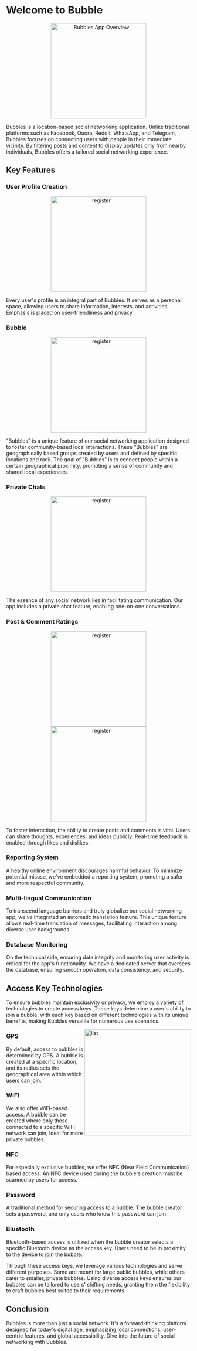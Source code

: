 <!DOCTYPE html>
<html lang="en">
<head>
    <meta charset="UTF-8">
    <meta name="viewport" content="width=device-width, initial-scale=1.0">
    
</head>
<body>

<h1>Welcome to Bubble</h1>
<p align="center">
  <img src="bubbles_app/Image app/sign in .jpg" alt="Bubbles App Overview"  width="260px">
</p>

<p>Bubbles is a location-based social networking application. Unlike traditional platforms such as Facebook, Quora, Reddit, WhatsApp, and Telegram, Bubbles focuses on connecting users with people in their immediate vicinity. By filtering posts and content to display updates only from nearby individuals, Bubbles offers a tailored social networking experience.</p>

<h2>Key Features</h2>

<h3>User Profile Creation</h3>
<p align="center">
  <img src="bubbles_app/Image app/register.jpg" alt="register"  width="260px">
</p>
<p>Every user's profile is an integral part of Bubbles. It serves as a personal space, allowing users to share information, interests, and activities. Emphasis is placed on user-friendliness and privacy.</p>

<h3>Bubble</h3>
<p align="center">
  <img src="bubbles_app/Image app/list bubble.jpg" alt="register"  width="260px">
</p>
<p>"Bubbles" is a unique feature of our social networking application designed to foster community-based local interactions. These "Bubbles" are geographically based groups created by users and defined by specific locations and radii. The goal of "Bubbles" is to connect people within a certain geographical proximity, promoting a sense of community and shared local experiences.</p>


<h3>Private Chats</h3>
<p align="center">
  <img src="bubbles_app/Image app/register.jpg" alt="register"  width="260px">
</p>
<p>The essence of any social network lies in facilitating communication. Our app includes a private chat feature, enabling one-on-one conversations.</p>

<h3>Post & Comment Ratings</h3>
<p align="center">
  <img src="bubbles_app/Image app/explorer.jpg" alt="register"  width="260px">
    <img src="bubbles_app/Image app/post's comment.jpg" alt="register"  width="260px">
</p>

<p>To foster interaction, the ability to create posts and comments is vital. Users can share thoughts, experiences, and ideas publicly. Real-time feedback is enabled through likes and dislikes.</p>

<h3>Reporting System</h3>
<p>A healthy online environment discourages harmful behavior. To minimize potential misuse, we've embedded a reporting system, promoting a safer and more respectful community.</p>

<h3>Multi-lingual Communication</h3>
<p>To transcend language barriers and truly globalize our social networking app, we've integrated an automatic translation feature. This unique feature allows real-time translation of messages, facilitating interaction among diverse user backgrounds.</p>

<h3>Database Monitoring</h3>
<p>On the technical side, ensuring data integrity and monitoring user activity is critical for the app's functionality. We have a dedicated server that oversees the database, ensuring smooth operation, data consistency, and security.</p>

<h2>Access Key Technologies</h2>

<p>To ensure bubbles maintain exclusivity or privacy, we employ a variety of technologies to create access keys. These keys determine a user's ability to join a bubble, with each key based on different technologies with its unique benefits, making Bubbles versatile for numerous use scenarios.</p>
<img align="right" alt="list" src="bubbles_app/Image app/technologies.jpg" width="290px"/>
<h3>GPS</h3>
<p>By default, access to bubbles is determined by GPS. A bubble is created at a specific location, and its radius sets the geographical area within which users can join.</p>

 

<h3>WiFi</h3>
<p>We also offer WiFi-based access. A bubble can be created where only those connected to a specific WiFi network can join, ideal for more private bubbles.</p>

<h3>NFC</h3>
<p>For especially exclusive bubbles, we offer NFC (Near Field Communication) based access. An NFC device used during the bubble's creation must be scanned by users for access.</p>

<h3>Password</h3>
<p>A traditional method for securing access to a bubble. The bubble creator sets a password, and only users who know this password can join.</p>

<h3>Bluetooth</h3>
<p>Bluetooth-based access is utilized when the bubble creator selects a specific Bluetooth device as the access key. Users need to be in proximity to the device to join the bubble.</p>

<p>Through these access keys, we leverage various technologies and serve different purposes. Some are meant for large public bubbles, while others cater to smaller, private bubbles. Using diverse access keys ensures our bubbles can be tailored to users' shifting needs, granting them the flexibility to craft bubbles best suited to their requirements.</p>

<h2>Conclusion</h2>
<p>Bubbles is more than just a social network. It's a forward-thinking platform designed for today's digital age, emphasizing local connections, user-centric features, and global accessibility. Dive into the future of social networking with Bubbles.</p>

</body>
</html>
